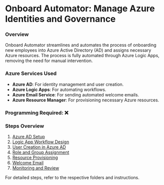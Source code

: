 # Onboard Automator: Manage Azure Identities and Governance

### Overview
Onboard Automator streamlines and automates the process of onboarding new employees into Azure Active Directory (AD) and assigns necessary Azure resources. The process is fully automated through Azure Logic Apps, removing the need for manual intervention.

### Azure Services Used
- **Azure AD**: For identity management and user creation.
- **Azure Logic Apps**: For automating workflows.
- **Azure Email Service**: For sending automated welcome emails.
- **Azure Resource Manager**: For provisioning necessary Azure resources.

### Programming Required: ❌

### Steps Overview
1. [Azure AD Setup](./Azure-AD-Setup/ad-setup-instructions.md)
2. [Logic App Workflow Design](./LogicApp-Workflow/instructions.md)
3. [User Creation in Azure AD](./LogicApp-Workflow/instructions.md)
4. [Role and Group Assignment](./LogicApp-Workflow/instructions.md)
5. [Resource Provisioning](./Resource-Provisioning/provisioning-instructions.md)
6. [Welcome Email](./LogicApp-Workflow/instructions.md)
7. [Monitoring and Review](./Monitoring-and-Review/monitoring-logs-instructions.md)

For detailed steps, refer to the respective folders and instructions.
